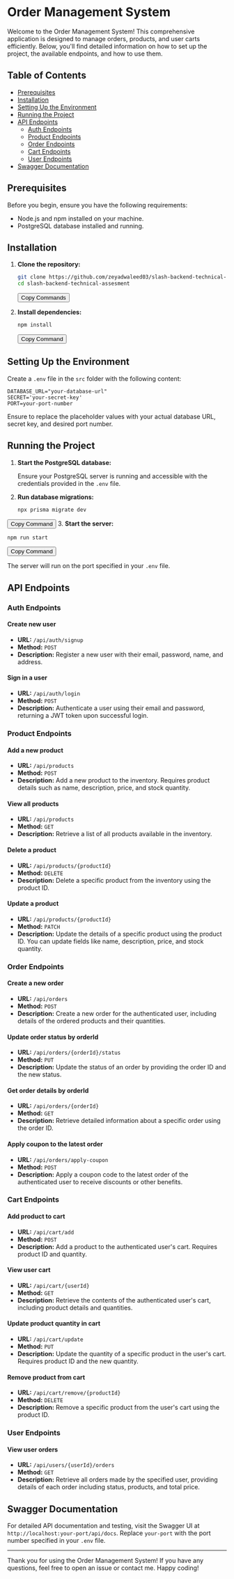 # Order Management System

Welcome to the Order Management System! This comprehensive application is designed to manage orders, products, and user carts efficiently. Below, you'll find detailed information on how to set up the project, the available endpoints, and how to use them.

## Table of Contents

- [Prerequisites](#prerequisites)
- [Installation](#installation)
- [Setting Up the Environment](#setting-up-the-environment)
- [Running the Project](#running-the-project)
- [API Endpoints](#api-endpoints)
  - [Auth Endpoints](#auth-endpoints)
  - [Product Endpoints](#product-endpoints)
  - [Order Endpoints](#order-endpoints)
  - [Cart Endpoints](#cart-endpoints)
  - [User Endpoints](#user-endpoints)
- [Swagger Documentation](#swagger-documentation)

## Prerequisites

Before you begin, ensure you have the following requirements:

- Node.js and npm installed on your machine.
- PostgreSQL database installed and running.

## Installation

1. **Clone the repository:**

    ```bash
    git clone https://github.com/zeyadwaleed03/slash-backend-technical-assesment.git
    cd slash-backend-technical-assesment
    ```

    <button onclick="copyToClipboard('git clone https://github.com/zeyadwaleed03/slash-backend-technical-assesment.git\ncd slash-backend-technical-assesment')">Copy Commands</button>

2. **Install dependencies:**

    ```bash
    npm install
    ```

    <button onclick="copyToClipboard('npm install')">Copy Command</button>

## Setting Up the Environment

Create a `.env` file in the `src` folder with the following content:

```dotenv
DATABASE_URL="your-database-url"
SECRET='your-secret-key'
PORT=your-port-number
```
Ensure to replace the placeholder values with your actual database URL, secret key, and desired port number.

## Running the Project


1. **Start the PostgreSQL database:**

   Ensure your PostgreSQL server is running and accessible with the credentials provided in the `.env` file.

2. **Run database migrations:**

   ```bash
   npx prisma migrate dev
   ```
<button onclick="copyToClipboard('npx prisma migrate dev')">Copy Command</button>
3. **Start the server:**

   ```bash
   npm run start
   ```
<button onclick="copyToClipboard('npm run start')">Copy Command</button>
<p>The server will run on the port specified in your <code>.env</code> file.</p><h2>API Endpoints</h2><h3>Auth Endpoints</h3><h4>Create new user</h4><ul><li><strong>URL:</strong> <code>/api/auth/signup</code></li><li><strong>Method:</strong> <code>POST</code></li><li><strong>Description:</strong> Register a new user with their email, password, name, and address.</li></ul><h4>Sign in a user</h4><ul><li><strong>URL:</strong> <code>/api/auth/login</code></li><li><strong>Method:</strong> <code>POST</code></li><li><strong>Description:</strong> Authenticate a user using their email and password, returning a JWT token upon successful login.</li></ul><h3>Product Endpoints</h3><h4>Add a new product</h4><ul><li><strong>URL:</strong> <code>/api/products</code></li><li><strong>Method:</strong> <code>POST</code></li><li><strong>Description:</strong> Add a new product to the inventory. Requires product details such as name, description, price, and stock quantity.</li></ul><h4>View all products</h4><ul><li><strong>URL:</strong> <code>/api/products</code></li><li><strong>Method:</strong> <code>GET</code></li><li><strong>Description:</strong> Retrieve a list of all products available in the inventory.</li></ul><h4>Delete a product</h4><ul><li><strong>URL:</strong> <code>/api/products/{productId}</code></li><li><strong>Method:</strong> <code>DELETE</code></li><li><strong>Description:</strong> Delete a specific product from the inventory using the product ID.</li></ul><h4>Update a product</h4><ul><li><strong>URL:</strong> <code>/api/products/{productId}</code></li><li><strong>Method:</strong> <code>PATCH</code></li><li><strong>Description:</strong> Update the details of a specific product using the product ID. You can update fields like name, description, price, and stock quantity.</li></ul><h3>Order Endpoints</h3><h4>Create a new order</h4><ul><li><strong>URL:</strong> <code>/api/orders</code></li><li><strong>Method:</strong> <code>POST</code></li><li><strong>Description:</strong> Create a new order for the authenticated user, including details of the ordered products and their quantities.</li></ul><h4>Update order status by orderId</h4><ul><li><strong>URL:</strong> <code>/api/orders/{orderId}/status</code></li><li><strong>Method:</strong> <code>PUT</code></li><li><strong>Description:</strong> Update the status of an order by providing the order ID and the new status.</li></ul><h4>Get order details by orderId</h4><ul><li><strong>URL:</strong> <code>/api/orders/{orderId}</code></li><li><strong>Method:</strong> <code>GET</code></li><li><strong>Description:</strong> Retrieve detailed information about a specific order using the order ID.</li></ul><h4>Apply coupon to the latest order</h4><ul><li><strong>URL:</strong> <code>/api/orders/apply-coupon</code></li><li><strong>Method:</strong> <code>POST</code></li><li><strong>Description:</strong> Apply a coupon code to the latest order of the authenticated user to receive discounts or other benefits.</li></ul><h3>Cart Endpoints</h3><h4>Add product to cart</h4><ul><li><strong>URL:</strong> <code>/api/cart/add</code></li><li><strong>Method:</strong> <code>POST</code></li><li><strong>Description:</strong> Add a product to the authenticated user's cart. Requires product ID and quantity.</li></ul><h4>View user cart</h4><ul><li><strong>URL:</strong> <code>/api/cart/{userId}</code></li><li><strong>Method:</strong> <code>GET</code></li><li><strong>Description:</strong> Retrieve the contents of the authenticated user's cart, including product details and quantities.</li></ul><h4>Update product quantity in cart</h4><ul><li><strong>URL:</strong> <code>/api/cart/update</code></li><li><strong>Method:</strong> <code>PUT</code></li><li><strong>Description:</strong> Update the quantity of a specific product in the user's cart. Requires product ID and the new quantity.</li></ul><h4>Remove product from cart</h4><ul><li><strong>URL:</strong> <code>/api/cart/remove/{productId}</code></li><li><strong>Method:</strong> <code>DELETE</code></li><li><strong>Description:</strong> Remove a specific product from the user's cart using the product ID.</li></ul><h3>User Endpoints</h3><h4>View user orders</h4><ul><li><strong>URL:</strong> <code>/api/users/{userId}/orders</code></li><li><strong>Method:</strong> <code>GET</code></li><li><strong>Description:</strong> Retrieve all orders made by the specified user, providing details of each order including status, products, and total price.</li></ul><h2>Swagger Documentation</h2><p>For detailed API documentation and testing, visit the Swagger UI at <code>http://localhost:your-port/api/docs</code>. Replace <code>your-port</code> with the port number specified in your <code>.env</code> file.</p><hr><p>Thank you for using the Order Management System! If you have any questions, feel free to open an issue or contact me. Happy coding!</p>